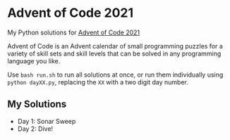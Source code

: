 # Advent of Code 2021

My Python solutions for [Advent of Code 2021](https://adventofcode.com/2021)

Advent of Code is an Advent calendar of small programming puzzles for a variety of
skill sets and skill levels that can be solved in any programming language you like.

Use `bash run.sh` to run all solutions at once, or run them individually using
`python dayXX.py`, replacing the `XX` with a two digit day number.

## My Solutions

- Day 1: Sonar Sweep
- Day 2: Dive!
